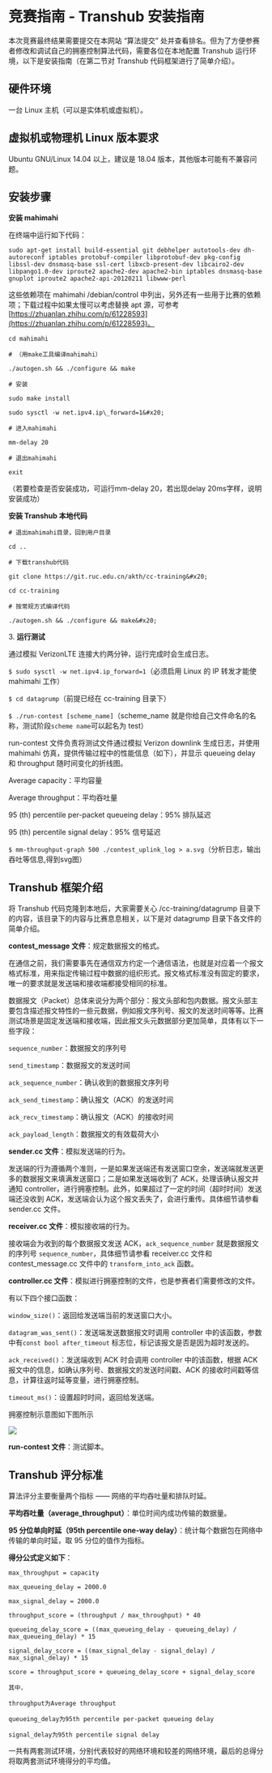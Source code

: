 # 竞赛指南 - Transhub 安装指南

本次竞赛最终结果需要提交在本网站 “算法提交” 处并查看排名。但为了方便参赛者修改和调试自己的拥塞控制算法代码，需要各位在本地配置 Transhub 运行环境，以下是安装指南（在第二节对 Transhub 代码框架进行了简单介绍）。

## 硬件环境

一台 Linux 主机（可以是实体机或虚拟机）。

## 虚拟机或物理机 Linux 版本要求

Ubuntu GNU/Linux 14.04 以上，建议是 18.04 版本，其他版本可能有不兼容问题。

## 安装步骤

**安装 mahimahi**

在终端中运行如下代码：



```
sudo apt-get install build-essential git debhelper autotools-dev dh-autoreconf iptables protobuf-compiler libprotobuf-dev pkg-config libssl-dev dnsmasq-base ssl-cert libxcb-present-dev libcairo2-dev libpango1.0-dev iproute2 apache2-dev apache2-bin iptables dnsmasq-base gnuplot iproute2 apache2-api-20120211 libwww-perl
```

这些依赖项在 mahimahi /debian/control 中列出，另外还有一些用于比赛的依赖项；下载过程中如果太慢可以考虑替换 apt 源，可参考[https://zhuanlan.zhihu.com/p/61228593](https://zhuanlan.zhihu.com/p/61228593)。



```
cd mahimahi

# （用make工具编译mahimahi）

./autogen.sh && ./configure && make

# 安装

sudo make install

sudo sysctl -w net.ipv4.ip\_forward=1&#x20;

# 进入mahimahi

mm-delay 20

# 退出mahimahi

exit
```

（若要检查是否安装成功，可运行mm-delay 20，若出现delay 20ms字样，说明安装成功）

**安装 Transhub 本地代码**



```
# 退出mahimahi目录，回到用户目录

cd ..

# 下载transhub代码

git clone https://git.ruc.edu.cn/akth/cc-training&#x20;

cd cc-training

# 按常规方式编译代码

./autogen.sh && ./configure && make&#x20;
```

3\. **运行测试**

通过模拟 VerizonLTE 连接大约两分钟，运行完成时会生成日志。

`$ sudo sysctl -w net.ipv4.ip_forward=1`（必须启用 Linux 的 IP 转发才能使 mahimahi 工作）

`$ cd datagrump`（前提已经在 cc-training 目录下）

`$ ./run-contest [scheme_name]`（scheme\_name 就是你给自己文件命名的名称，测试阶段`scheme name`可以起名为 test）

run-contest 文件负责将测试文件通过模拟 Verizon downlink 生成日志，并使用 mahimahi 仿真，提供传输过程中的性能信息（如下），并显示 queueing delay 和 throughput 随时间变化的折线图。

Average capacity：平均容量

Average throughput：平均吞吐量

95 (th) percentile per-packet queueing delay：95% 排队延迟

95 (th) percentile signal delay：95% 信号延迟

`$ mm-throughput-graph 500 ./contest_uplink_log > a.svg`（分析日志，输出吞吐等信息,得到svg图）

## Transhub 框架介绍

将 Transhub 代码克隆到本地后，大家需要关心 /cc-training/datagrump 目录下的内容，该目录下的内容与比赛息息相关，以下是对 datagrump 目录下各文件的简单介绍。

**contest\_message 文件**：规定数据报文的格式。

在通信之前，我们需要事先在通信双方约定一个通信语法，也就是对应着一个报文格式标准，用来指定传输过程中数据的组织形式。报文格式标准没有固定的要求，唯一的要求就是发送端和接收端都接受相同的标准。

数据报文（Packet）总体来说分为两个部分：报文头部和包内数据。报文头部主要包含描述报文特性的一些元数据，例如报文序列号、报文的发送时间等等。比赛测试场景是固定发送端和接收端，因此报文头元数据部分更加简单，具体有以下一些字段：

`sequence_number`：数据报文的序列号

`send_timestamp`：数据报文的发送时间

`ack_sequence_number`：确认收到的数据报文序列号

`ack_send_timestamp`：确认报文（ACK）的发送时间

`ack_recv_timestamp`：确认报文（ACK）的接收时间

`ack_payload_length`：数据报文的有效载荷大小

**sender.cc 文件**：模拟发送端的行为。

发送端的行为遵循两个准则，一是如果发送端还有发送窗口空余，发送端就发送更多的数据报文来填满发送窗口；二是如果发送端收到了 ACK，处理该确认报文并通知 controller，进行拥塞控制。此外，如果超过了一定的时间（超时时间）发送端还没收到 ACK，发送端会认为这个报文丢失了，会进行重传。具体细节请参看 sender.cc 文件。

**receiver.cc 文件**：模拟接收端的行为。

接收端会为收到的每个数据报文发送 ACK，`ack_sequence_number` 就是数据报文的序列号 `sequence_number`，具体细节请参看 receiver.cc 文件和 contest\_message.cc 文件中的 `transform_into_ack` 函数。

**controller.cc 文件**：模拟进行拥塞控制的文件，也是参赛者们需要修改的文件。

有以下四个接口函数：

`window_size()`：返回给发送端当前的发送窗口大小。

`datagram_was_sent()`：发送端发送数据报文时调用 controller 中的该函数，参数中有`const bool after_timeout` 标志位，标记该报文是否是因为超时发送的。

`ack_received()`：发送端收到 ACK 时会调用 controller 中的该函数，根据 ACK 报文中的信息，如确认序列号、数据报文的发送时间戳、ACK 的接收时间戳等信息，计算往返时延等变量，进行拥塞控制。

`timeout_ms()`：设置超时时间，返回给发送端。

拥塞控制示意图如下图所示



![](https://p9-flow-imagex-sign.byteimg.com/ocean-cloud-tos/pages_upload_image_3c4cd335-e460-4eb1-89f7-8907006ebcf8.png\~tplv-a9rns2rl98-image-qvalue.png?rk3s=6823e3d0\&x-expires=1776392758\&x-signature=CYCcdOE26sTMDm%2FXruCyh2nl3M8%3D)

**run-contest 文件**：测试脚本。

## Transhub 评分标准

算法评分主要衡量两个指标 —— 网络的平均吞吐量和排队时延。

**平均吞吐量（average\_throughput）**：单位时间内成功传输的数据量。

**95 分位单向时延（95th percentile one-way delay）**：统计每个数据包在网络中传输的单向时延，取 95 分位的值作为指标。

**得分公式定义如下**：

    max_throughput = capacity

    max_queueing_delay = 2000.0 
        
    max_signal_delay = 2000.0

    throughput_score = (throughput / max_throughput) * 40
    
    queueing_delay_score = ((max_queueing_delay - queueing_delay) / max_queueing_delay) * 15
    
    signal_delay_score = ((max_signal_delay - signal_delay) / max_signal_delay) * 15

    score = throughput_score + queueing_delay_score + signal_delay_score

    其中，
    
    throughput为Average throughput
    
    queueing_delay为95th percentile per-packet queueing delay
    
    signal_delay为95th percentile signal delay

一共有两套测试环境，分别代表较好的网络环境和较差的网络环境，最后的总得分将取两套测试环境得分的平均值。